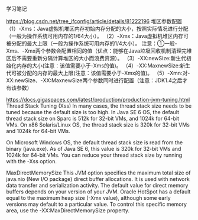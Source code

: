 学习笔记


https://blog.csdn.net/tree_ifconfig/article/details/81222196
堆区参数配置
 （1）-Xms：Java虚拟机堆区内存初始内存分配的大小，按照实际情况进行分配（一般为操作系统可用内存的1/64大小）。
（2）-Xmx：Java虚拟机堆区内存可被分配的最大上限（一般为操作系统可用内存的1/4大小）。
注意：①一般-Xms、-Xmx两个参数会配置相同的值（优点：能够在Java垃圾回收机制清理完堆区后不需要重新分隔计算堆区的大小而浪费资源）。
（3）-XX:newSize:新生代初始化内存的大小(注意：该值需要小于-Xms的值)。
（4）-XX:MaxnewSize:新生代可被分配的内存的最大上限(注意：该值需要小于-Xmx的值)。
（5）-Xmn:对-XX:newSize、-XX:MaxnewSize两个参数同时进行配置（注意：JDK1.4之后才有该参数）


https://docs.gigaspaces.com/latest/production/production-jvm-tuning.html
Thread Stack Tuning (Xss)
In many cases, the thread stack size needs to be tuned because the default size is too high. In Java SE 6 OS, the default thread stack size on Sparc is 512k for 32-bit VMs, and 1024k for 64-bit VMs. On x86 Solaris/Linux OS, the thread stack size is 320k for 32-bit VMs and 1024k for 64-bit VMs.

On Microsoft Windows OS, the default thread stack size is read from the binary (java.exe). As of Java SE 6, this value is 320k for 32-bit VMs and 1024k for 64-bit VMs. You can reduce your thread stack size by running with the -Xss option.

MaxDirectMemorySize
This JVM option specifies the maximum total size of java.nio (New I/O package) direct buffer allocations. It is used with network data transfer and serialization activity.
The default value for direct memory buffers depends on your version of your JVM. Oracle HotSpot has a default equal to the maximum heap size (-Xmx value), although some early versions may default to a particular value. To control this specific memory area, use the -XX:MaxDirectMemorySize property. 
